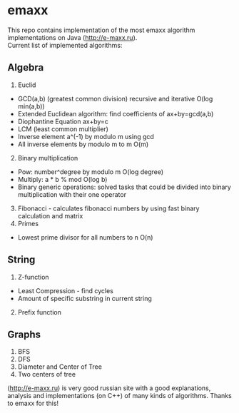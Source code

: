 # emaxx
This repo contains implementation of the most emaxx algorithm implementations on Java (http://e-maxx.ru).  
Current list of implemented algorithms:  
## Algebra
1. Euclid
  * GCD(a,b) (greatest common division) recursive and iterative O(log min(a,b))
  * Extended Euclidean algorithm: find coefficients of ax+by=gcd(a,b)
  * Diophantine Equation ax+by=c
  * LCM (least common multiplier)
  * Inverse element a^(-1) by modulo m using gcd
  * All inverse elements by modulo m to m O(m)
2. Binary multiplication
  * Pow: number^degree by modulo m O(log degree)
  * Multiply: a * b % mod  O(log b)
  * Binary generic operations: solved tasks that could be divided into binary multiplication with their one operator
3. Fibonacci - calculates fibonacci numbers by using fast binary calculation and matrix
4. Primes
  * Lowest prime divisor for all numbers to n O(n)

## String
1. Z-function
  * Least Compression - find cycles
  * Amount of specific substring in current string
2. Prefix function

## Graphs
1. BFS
2. DFS
3. Diameter and Center of Tree
4. Two centers of tree

(http://e-maxx.ru) is very good russian site with a good explanations, analysis and implementations (on C++) of many kinds of algorithms.
Thanks to emaxx for this!
